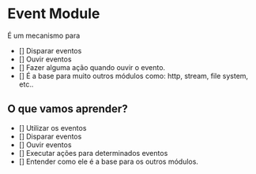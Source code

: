 # Event Module

É um mecanismo para

* [] Disparar eventos
* [] Ouvir eventos
* [] Fazer alguma ação quando ouvir o evento.
* [] É a base para muito outros módulos como: http, stream, file system, etc..


## O que vamos aprender?

* [] Utilizar os eventos
* [] Disparar eventos
* [] Ouvir eventos
* [] Executar ações para determinados eventos
* [] Entender como ele é a base para os outros módulos.

